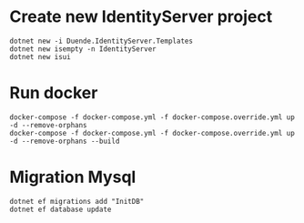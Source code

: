 # Create new IdentityServer project
	dotnet new -i Duende.IdentityServer.Templates
	dotnet new isempty -n IdentityServer
	dotnet new isui

# Run docker
	docker-compose -f docker-compose.yml -f docker-compose.override.yml up -d --remove-orphans
	docker-compose -f docker-compose.yml -f docker-compose.override.yml up -d --remove-orphans --build

# Migration Mysql
	dotnet ef migrations add "InitDB"
	dotnet ef database update